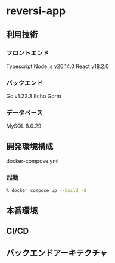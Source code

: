 # reversi-app

## 利用技術

### フロントエンド

Typescript
Node.js v20.14.0
React v18.2.0

### バックエンド

Go  v1.22.3
Echo
Gorm

### データベース

MySQL 8.0.29

## 開発環境構成

docker-compose.yml

### 起動

```bash
% docker compose up --build -d
```

## 本番環境

## CI/CD

## バックエンドアーキテクチャ
